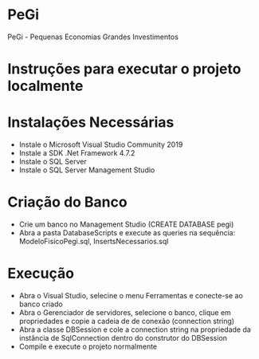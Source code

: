 # PeGi
PeGi - Pequenas Economias Grandes Investimentos

# Instruções para executar o projeto localmente

# Instalações Necessárias

- Instale o Microsoft Visual Studio Community 2019
- Instale a SDK .Net Framework 4.7.2
- Instale o SQL Server
- Instale o SQL Server Management Studio

# Criação do Banco

- Crie um banco no Management Studio (CREATE DATABASE pegi)
- Abra a pasta DatabaseScripts e execute as queries na sequência: ModeloFisicoPegi.sql, InsertsNecessarios.sql

# Execução

- Abra o Visual Studio, selecine o menu Ferramentas e conecte-se ao banco criado
- Abra o Gerenciador de servidores, selecione o banco, clique em propriedades e copie a cadeia de de conexão (connection string)
- Abra a classe DBSession e cole a connection string na propriedade da instância de SqlConnection dentro do construtor do DBSession
- Compile e execute o projeto normalmente

